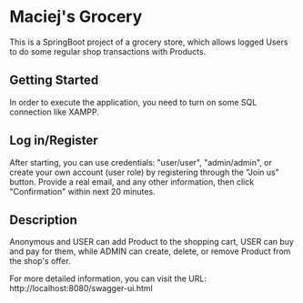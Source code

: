 # Maciej's Grocery

This is a SpringBoot project of a grocery store, which allows logged Users to do some regular
shop transactions with Products.

## Getting Started
In order to execute the application, you need to turn on some SQL connection like XAMPP.

## Log in/Register
After starting, you can use credentials: "user/user", "admin/admin",
or create your own account (user role) by registering through the "Join us" button.
Provide a real email, and any other information, then click "Confirmation" within next 20 minutes.

## Description
Anonymous and USER can add Product to the shopping cart, USER can buy and pay for them, while ADMIN
can create, delete, or remove Product from the shop's offer.

For more detailed information, you can visit the URL: http://localhost:8080/swagger-ui.html